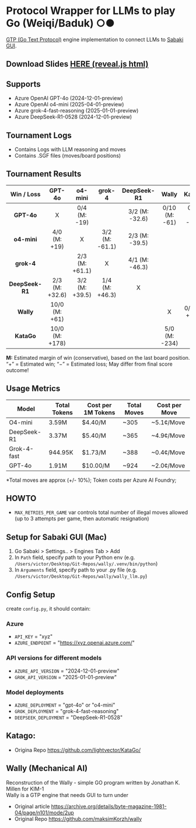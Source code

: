 # Protocol Wrapper for LLMs to play Go (Weiqi/Baduk) ○●  
[GTP (Go Text Protocol)](https://senseis.xmp.net/?GoTextProtocol) engine implementation to connect LLMs to [Sabaki GUI](https://github.com/SabakiHQ/Sabaki).
## Download Slides [HERE (reveal.js html)](https://github.com/viczommers/go-bot-llm/blob/main/slides/slides.html)

## Supports
- Azure OpenAI GPT-4o (2024-12-01-preview)
- Azure OpenAI o4-mini (2025-04-01-preview)
- Azure grok-4-fast-reasoning (2025-01-01-preview)
- Azure DeepSeek-R1-0528 (2024-12-01-preview)

## Tournament Logs
- Contains Logs with LLM reasoning and moves
- Contains .SGF files (moves/board positions)

## Tournament Results

| Win / Loss     | GPT-4o           | o4-mini           | grok-4           | DeepSeek-R1      | Wally            | KataGo           |
|:--------------:|:----------------:|:----------------:|:----------------:|:----------------:|:----------------:|:----------------:|
| **GPT-4o**     | X                | 0/4 (M: -19)     |                  | 3/2 (M: -32.6)   | 0/10 (M: -61)    | 0/10 (M: -178)   |
| **o4-mini**    | 4/0 (M: +19)     | X                | 3/2 (M: -61.1)   | 2/3 (M: -39.5)   |                  |                  |
| **grok-4**     |                  | 2/3 (M: +61.1)   | X                | 4/1 (M: -46.3)   |                  |                  |
| **DeepSeek-R1**| 2/3 (M: +32.6)   | 3/2 (M: +39.5)   | 1/4 (M: +46.3)   | X                |                  |                  |
| **Wally**      | 10/0 (M: +61)    |                  |                  |                  | X                | 0/5 (M: +234)    |
| **KataGo**     | 10/0 (M: +178)   |                  |                  |                  | 5/0 (M: -234)    | X                |

**M:** Estimated margin of win (conservative), based on the last board position. “+” = Estimated win; “−” = Estimated loss; May differ from final score outcome!

## Usage Metrics
| Model | Total Tokens | Cost per 1M Tokens | Total Moves | Cost per Move |
|-------|--------------|--------------------|-------------|---------------|
| O4-mini | 3.59M | $4.40/M | ~305 | ~5.1¢/Move |
| DeepSeek-R1 | 3.37M | $5.40/M | ~365 | ~4.9¢/Move |
| Grok-4-fast | 944.95K | $1.73/M | ~388 | ~0.4¢/Move |
| GPT-4o | 1.91M | $10.00/M | ~924 | ~2.0¢/Move |

*Total moves are approx (+/- 10%); Token costs per Azure AI Foundry;

##  HOWTO
- `MAX_RETRIES_PER_GAME` var controls total number of illegal moves allowed (up to 3 attempts per game, then automatic resignation)

## Setup for Sabaki GUI (Mac)
1. Go Sabaki > Settings.. > Engines Tab > Add
2. In `Path` field, specify path to your Python env (e.g. `/Users/victor/Desktop/Git-Repos/wally/.venv/bin/python`)
3. In `Arguments` field, specify path to your .py file (e.g. `/Users/victor/Desktop/Git-Repos/wally/wally_llm.py`)

## Config Setup
create `config.py`, it should contain:
### Azure
- `API_KEY` = "xyz"
- `AZURE_ENDPOINT` = "https://xyz.openai.azure.com/"

### API versions for different models
- `AZURE_API_VERSION` = "2024-12-01-preview"
- `GROK_API_VERSION` = "2025-01-01-preview" 

### Model deployments
- `AZURE_DEPLOYMENT` = "gpt-4o" or "o4-mini"
- `GROK_DEPLOYMENT` = "grok-4-fast-reasoning"
- `DEEPSEEK_DEPLOYMENT` = "DeepSeek-R1-0528"

## Katago:
- Origina Repo https://github.com/lightvector/KataGo/

## Wally (Mechanical AI)
Reconstruction of the Wally - simple GO program written by Jonathan K. Millen for KIM-1<br>
Wally is a GTP engine that needs GUI to turn under
- Original article https://archive.org/details/byte-magazine-1981-04/page/n101/mode/2up
- Original Repo https://github.com/maksimKorzh/wally
